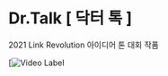 # Dr.Talk [ 닥터 톡 ]
2021 Link Revolution 아이디어 톤 대회 작품

[![Video Label](https://youtu.be/orjCR_KLNOI)
